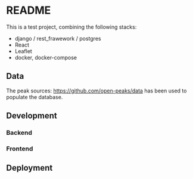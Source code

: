 # README

This is a test project, combining the following stacks:

* django / rest_frawework / postgres
* React
* Leaflet
* docker, docker-compose

## Data

The peak sources: https://github.com/open-peaks/data has been used to populate the database.

## Development

### Backend


### Frontend


## Deployment
